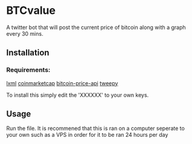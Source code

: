 
# BTCvalue
A twitter bot that will post the current price of bitcoin along with a graph every 30 mins.
## Installation
### Requirements:
[lxml](https://pypi.python.org/pypi/lxml/3.2.3#downloads)
[coinmarketcap](https://pypi.python.org/pypi/lxml/3.2.3#downloads)
[bitcoin-price-api](https://pypi.python.org/pypi/lxml/3.2.3#downloads)
[tweepy](http://www.tweepy.org/)

To install this simply edit the 'XXXXXX' to your own keys.
## Usage
Run the file.
It is recommened that this is ran on a computer seperate to your own such as a VPS in order for it to be ran 24 hours per day

